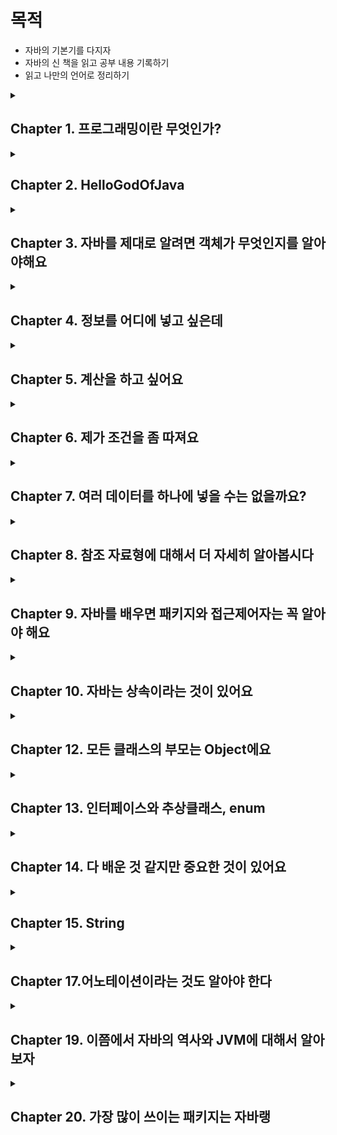 # 목적

- 자바의 기본기를 다지자
- 자바의 신 책을 읽고 공부 내용 기록하기
- 읽고 나만의 언어로 정리하기

<details> 

<summary><h2> Chapter 1. 프로그래밍이란 무엇인가? </h2></summary>

- 클래스가 뭔가요?

클래스는 객체들의 정보를 갖고 있습니다. 클래스는 자바에서 가장 작은 단위로 상태와 행위를 보통 갖고 있습니다.

- 메소드가 뭔가요?

클래스 내에 행위를 정의하는 것입니다.

- 메소드의 매개 변수는 어디에 적어주나요?

메서드명 옆에 소괄호 안에 적어줍니다.

- 메소드 이름 앞에 꼭 적어 적어 줘야 하는 건 뭐죠?

반환 타입 입니다. int, String, 객체명 등이 있습니다.

- 클래스가 갖고 있어야 한다고 한 두가지가 뭐죠?

상태인 변수(들)과 행위인 메서드(들) 입니다.

- 메소드에서 결과를 돌려주려면 어떤 예약어를 사용해야 하나요?

return 변수명 혹은 식 을 통해 돌려줍니다. 다만 void일 경우 반환 값이 없는 것이기 때문에 return을 적지 않습니다.

</details>

<details>

<summary><h2>Chapter 2. HelloGodOfJava</h2></summary>

- main() 메소드의 메소드 이름 앞에는 어떤 예약어들이 들어 가나요? (순서대로 쓰세요)

public static void

- main() 메소드의 매개변수에는 어떤 값이 들어가나요?

(Strings[] args)

- 만약 여러분들이 만든 클래스에 main() 메소드가 없다면, java 명령어로 그 클래스를 수행할 수 있나요?

아니요

- System.out.println() 메소드는 어떤 용도로 사용하나요?

콘솔에 출력하기 위해 사용합니다.

- System.out.print() 메소드는 System.out.println() 메소드와 어떤 차이가 있나요?

println은 마지막에 \n 이 포함되어 있으며 println() 메서드가 여러개 enter누른것처럼 콘솔에 출력되지만, print()는 여러개가 있어도 콘솔에 한줄로 출력됩니다.

- // 는 무엇을 하는데 사용하는 기호인가요?

한줄 주석

- /* 로 시작하고, */로 끝나는 사이에 있는 소스들을 어떻게 되나요?

/*으로 시작하여 */으로 끝나는 주석은 블록 주석으로, 해당 블록 내의 모든 내용은 무시된다.

- 메소드를 선언할 때 반드시 꼭 있어야 하는 세가지는 무엇인가요?

리턴 타입, 메소드 이름, 메소드 내용

</details>

<details>

<summary><h2>Chapter 3. 자바를 제대로 알려면 객체가 무엇인지를 알아야해요</h2></summary>
- 클래스와 객체의 차이점을 말해 주세요

클래스는 청사진으로 자바에서 가장 작은 단위입니다. 이 클래스를 new 생성자를 통해 생성한 것을 객체라고 합니다.

- 객체를 생성하기 위해서 꼭 사용해야 하는 예약어는 뭐라고 했죠?

new 생성자

- 객체를 생성하기 위해서 사용하는 메소드 같이 생긴 클래스 이름에 소괄호가 있는 것을 뭐라고 하나요?

기본 생성자

- 메소드를 사용하기 위해서는 어떤 것을 만들어야 하나요?

객체

- 객체를 만드려면 어떤 예약어를 사용하고, 클래스의 무엇을 사용해야 하나요?

객체를 만들려면 new 생성자를 사용해야하고, 클래스에서 생성자 함수를 만들어야 합니다.
</details>

<details>

<summary><h2>Chapter 4. 정보를 어디에 넣고 싶은데</h2></summary>

<h3> 변수의 종류</h3>

- 지역 변수 → 메소드 내의 변수들(중괄호 내의 변수) → 지역 변수를 선언한 중괄호 내에서만 유효함
- 매개 변수 → 파라미터, 메소드에 넘겨주는 변수들(소괄호 내의 변수)
- 인스턴스 변수 → 클래스 내에 있지만 메소드 밖에 있는 변수들. (단 static이 없어야함)
- 클래스 변수 → 인스턴수 변수 앞에 static이 붙으면 클래스 변수

<h3>변수 명을 왜 나눌까?</h3>

위 네 개의 변수의 사용 용도가 다르고, 생명 주기가 다름

<h3>기본자료형</h3>

- 슷자형
    - 정수형 - byte(1), short(2), int(4), long(8), **char**
    - 소수형 - float(4), double(8)
- boolean

byte 타입은 왜 만들었을까요? → 데이터를 저장할 때, byte 값들을 조합해서 적은 공간에 보다 많은 내용을 저장하기 위해

byte : -128~127

정수형 이진법의 맨 앞은 양수와 음수를 나누기 위해 사용

맨 앞이 0이면 양수, 1이면 음수

|  | 2^6 | 2^5 | 2^4 | 2^3 | 2^2 | 2^1 | 2^0 | 결과값 |
| --- | --- | --- | --- | --- | --- | --- | --- | --- |
| byteMin | 1 | 0 | 0 | 0 | 0 | 0 | 0 | -128 |
| byteMax | 0 | 1 | 1 | 1 | 1 | 1 | 1 | 127 |

```java
Byte byteMin=-128;
        Byte byteMax=127;
        System.out.println("byteMin = "+byteMin); // - 128
        System.out.println("byteMax = "+byteMax); // 127

        byteMin--;
        byteMax++;
        System.out.println("byteMin = "+byteMin); // 127
        System.out.println("byteMax = "+byteMax); // -128
```

byteMin의 값을 2진수로 표현하면 1000_0000 에서 1을 뺀다면 0111_1111이 되고,

byteMax의 값을 2진수로 표현하면 0111_1111 에서 1을 더하면 1000_0000이 된다.

1 bit == 1자리

float(4byte) → 부호(1bit) + 지수(8bit) + 가수(23bit) = 32bit

double(8byte) → 부호(1bit) + 지수(11bit) + 가수(52bit) = 64bit

char 정의하는 방법 3가지 !! char는 unsigned이므로 음수를 저장하지 못함

- 알파벳 혹은 한글로 정의 → char case1 = ‘a’;
- 유니코드로 정의 → char case2 = ‘\u0097’
- 0~65535 안에서 숫자로 정의 → char case3 = ‘9100’

기본 자료형의 값을 할당하지 않으면? → 변수를 초기화할 때, 기본값으로 할당되어 있음. 단, 지역 변수로 사용할 경우 변수에 값을 할당하지 않으면 컴파일 되지 않음.
정수형의 기본값은 0임. 단 char는 \u0000 으로 빈칸임. boolean 기본값은 false

- 네가지 종류 변수는 어떻게 구분할 수 있나요?

변수 선언 위치에 지역 변수, 매개 변수, 인스턴스 변수를 구분하고, 인스턴스 변수 앞에 static을 선언하면 클래스 변수가 됩니다.

- int or long 자료형을 사용하면 되는데 byte 타입은 왜 만들었을까요?

byte 타입을 활용해서 동영상이나 이미지 저장을 할 때, 적은 공간에 보다 많은 내용을 저장할 수 있습니다.
</details>

<details>
<summary><h2>Chapter 5. 계산을 하고 싶어요</h2></summary>


소수형은 비트 연산이 불가능

A & B → 두 값이 모두 true여야 true 반환

A | B → 두 값이 모두 false여야 false 반환

A^B → 두 값이 달라야 true 반환

A조건 && B 조건이 있을 때, A조건이 false일 경우 B조건은 연산을 수행하지 않고 false 반환

모든 참조 자료형은 +연산만 가능. 해당 클래스에 있는 toString 메소드의 결과에 +연산을 하는 것

기본자료형 형 변환(casting)

* 작은 타입에서 큰 타입으로 형 변환할 때, 캐스팅해줄 필요가 없음
* 큰 타입에서 작은 타입으로 형 변환할 때, 명시적으로 캐스팅을 해주어야 함.
* 단, 큰 타입에서 작은 타입으로 형 변환할 때는 예상치 못한 값이 올 수도 있다.
  (ex. short shortValue = 256 → shortValue = (byte) 256 → shortValue의 값은 0이 나옴

❗️ 실제 돈을 계산하는 부분을 계산할 때에는 double이나 float을 절대 사용해서 안된다. 이런 중요한 계산이 필요할 때 BigDecimal이라는 클래스를 사용해야 한다.

</details>

<details>

<summary><h2>Chapter 6. 제가 조건을 좀 따져요</h2></summary>

switch 문장에서는 한번 조건을 만족시켜 줬다면, 그 다음 break가 올 때 까지, 어떤 case가 오든 상관 안하고 계속 무사 퉁과시킨다.

- 왜 이렇게 break를 쓰게 했을까?

비교 대상이 값에 범위에 있다면 if를 사용하겠지만, 특정 조건에 따른 처리를 해야 할 경우에는 switch문을 사용하면 좋다.

ex) 달력

```java
public class Calender {
    public void switchCalender(int month) {
        switch (month) {
            case 1:
            case 3:
            case
            case 5:
            case 7:
            case 8:
            case 10:
            case 12:
                System.out.println(month + " has 31 days");
                break;
            case 4:
            case 6:
            case 9:
            case 11:
                System.out.println(month + " has 01 days");
                break;
            case 2:
                System.out.println(month + " has 28 or 29 days");
                break;
            default
                ;
                System.out.println(month + " is not a month");
        }
    }
}
```

- 보통 default를 마지막에 두는데 꼭 마지막에 둬야 하나요?

문법상 정해진 것은 없지만, default를 중간에 둘 경우 원하지 않는 결과가 나올 수 있기에 마지막에 두는 것을 권장함.

switch를 통해 숫자를 비교할 때, 적은 숫자부터 증가시켜주는 것을 권장함.

반복문에서 continue와 break;

continue는 반복문 중괄호 시작으로 돌아감. 즉, 반복문 내에서 continue 하위의 부분을 생략

break는 반복문을 종료시킴 반복문의 마지막 중괄호 밖으로 나감.

</details>

<details>

<summary><h2>Chapter 7. 여러 데이터를 하나에 넣을 수는 없을까요?</h2></summary>

배열은 무조건 선언할 때 크기가 지정되어야 함. 이러한 단점을 보완한 것이 Collections임

배열을 선언한 후 출력하면 “타입이름@고유번호”순으로 출력된다. toString()이라는 메소드를 만들어주면 배열의 값들 출력 가능

[Ljava.lang.String.@1304e18c]

- [L : 가장 앞으로 “[”는 배열을 의미하며, L은 해당 배열은 참조 자료형이라는 의미
- java.lang.String : 해당 배열이 어떤 타입의 배열인지를 알려줌
- @1304e18c : 해당 배열의 고유 번호

참조 자료형 배열의 각각의 값은 초기화하지 않으면 null이 된다.

</details>

<details>

<summary><h2>Chapter 8. 참조 자료형에 대해서 더 자세히 알아봅시다</h2></summary>

* 참조자료형과 기본자료형의 차이는?
  참조 자료형은 new를 사용해서 객체를 생성해야 한다.(String 제외)

"+" 연산은 참조 자료형 중에서 String 클래스만 사용 가능하고 나머지는 클래스에서 사용할 수 없다.
다른 참조형이 사용할 수 있는 연산자는 값을 할당하기 위한 등호 오직 "=" 뿐이다.

기본 생성자는 자바에서 자동으로 만들어 준다. 하지만 다른 파라미터를 포함한 생성자를 만들어 둘 경우 기본 생성자는 자동으로 만들어지지 않기 때문에, 명시적으로 만들어 두어야 한다.

* 생성자는 왜 필요할까?
  이름에서 알 수 있듯이 객체를 생성하여 사용하기 위해 꼭 필요한 것이다. 객체를 생성하는 곳은 객체를 설계느느 클래스 내부가 아닌 다른 메서드(main 같은)의 내부이기 때문이다.

생성자를 클래스 내에 만들 때, 다른 메소드 아래 두어도 상관은 없지만, 암묵적인 약속 하에 필드, 생성자, 메소드 순으로 정의한다.

* Dto를 만들면 무슨 장점이 있을까? (아키텍처 관점 말고 자바 관점에서 생각해보자)

자바의 메서드를 선언할 때, 리턴 타입은 최대 한가지 이다. 즉, 복합적인 데이터를 리턴하려면 두 가지 방식이 있다. 여러 개의 데이터를 넣은 배열(or Collections)과 참조 자료형(객체)이다.
복합적인 데이터가 각각 다른 타입이라면 선택지는 객체를 만드는 것밖에 없다. 이렇게 만든 객체(0000DTO)가 리턴타입이 된다.

<h3>메소드 overloading</h3>
클래스의 생성자는 파라미터들을 서로 다르게 하여 선언이 가능하며 이는 메서드 오버로딩의 대표적인 예시 이다.
메소드 오버로딩은 메서드 이름만 같도록 하고, 파라미터만 다르게 하는 것을 의미한다.
(단, 파라미터의 타입과 개수가 같지만 파라미터의 이만 다르다면 같은 메소드로 인식한다.)

* 왜 메소드 오버로딩을 사용할까?

같은 역할을 하는 메소드는 같은 메소드 이름을 가져야 하지만, 파라미터가 다를 수 있기 때문이다. 예를 들어, System.out.println()을 할 때, 소 괄호 안에 인자가 달라도 그대로 출력이 되는 것은
메소드 오버로딩이 되어 있기 때문이다.
만약, 오버로딩이 불가하다면 printlnInt(), printlnLong() 등 이렇게 표현해야 하기에 더 불편하다.

* 메서드를 정의할 때, 리턴 뒤에 다른 구문을 넣으면 어떻게 될까?

```java
    pubic String getName(){
        String name="heo";
        return name;
        name+="king";
        }
```

unreachable statement 에러가 발생한다. 즉, 리턴 문장 이후 어떤 문장도 있으면 안된다.

* if문 안에 리턴 문장이 있을 경우

if문 안에 리턴 문장이 있을 경우, if 밖에 혹은 else구문을 통해 리턴을 만들어 두어야 한다. 보통 전자가 깔끔하다.

```java
    public String getSocialLogin(String providerId){
        if(providerId=="kakao"){
        return"kakao";
        }
        return"naver";
        }
```

<h3>static 메서드와 일반 메소드의 차이

static 메서드 안에서 변수를 활용하려면 static을 선언한 변수여야 한다.
(static은 클래스 변수를 사용하기 때문.)

객체는 여러개 생성하지만, 한 번만 호출되어야 하는 코드가 있다면 "static 블록"을 사용한다.

<h3><Pass by value, Pass by reference></h3>

Pass by value : 값만 전달한다 -> 호출되기 전과 후에 데이터가 변경되지 않음
Pass by reference : 값이 아닌 객체의 참조를 전달한다-> 호출한 메소드의 데이터에도 영향을 줌

기본 자료형은 **무조건** **"Pass By value"** 로 데이터를 전달한다.
참조 자료형은 **"Pass By reference"** 로 데이터를 전달한다.

```java
public class Reference {
    public void callPassByValue() {
        int a = 100;
        String b = "b";
        System.out.println("before passByValue");
        System.out.println("a = " + a);
        System.out.println("b = " + b);
        passByValue(a, b);
        System.out.println("after passByValue");
        System.out.println("a = " + a);
        System.out.println("b = " + b);
    }

    public void passByValue(int a, String b) {
        a = 1000;
        b = "change";
        System.out.println("in passByValue");
        System.out.println("a = " + a);
        System.out.println("b = " + b);
    }

    public void callByReference() {
        MemberDto member = new MemberDto("wonrok", 20);
        System.out.println("before passByReference");
        System.out.println("member = " + member);
        passByReference(member);
        System.out.println("after passByReference");
        System.out.println("member = " + member);
    }

    public void passByReference(MemberDto member) {
        member.setName("rokwon");
        member.setAge(27);
    }

    public static void main(String[] args) {
        Reference reference = new Reference();
        reference.callPassByValue();
        /*
        before passByValue
        a = 100
        b = b
        in passByValue
        a = 1000
        b = change
        after passByValue
        a = 100
        b = b
        */
        reference.callByReference();
        /*
        before passByReference
        member = MemberDto{name='wonrok', age=20}
        after passByReference
        member = MemberDto{name='rokwon', age=27}
         */
    }
}

```

pass by value는 값을 전달하는 작업이고, 호출되기 전과 후에 데이터가 변경되지 않는다.
-> 모든 기본 자료형은 pass by value이다.
pass by reference는 값이 전달되면, 호출한 메소드의 데이터에도 영향이 있다.
-> 참조자료형은 값이 아닌 참조가 전달되는 pass by reference이다.

파라미터를 여러개 넣어 주는 신기한 방법

```java
public void getMemberName(String...names){...}
```

</details>

<details>

<summary><h2>Chapter 9. 자바를 배우면 패키지와 접근제어자는 꼭 알아야 해요</h2></summary>

### 패키지의 제약사항

- 소스의 가장 첫 줄에 있어야만 한다.
- 패키지 선언은 소스 하나에는 하나만 있어야 한다.
- 패키지 이름과 위치한 폴더 이름이 같아야 한다.
- 패키지 이름을 java로 시작해서는 안된다. → Prohibited package name 에러 메세지

### 패키지 이름을 지정할 때 유의점

- 패키지 이름은 모두 소문자로 지정해야 한닫는 약속
- 자바의 예약어를 사용해서는 안됨
  ex) int, static

### 접근 제어자

- public : 누구나 접근 가능
- protected : 같은 패키지 내 or 상속받은 경우 가능
- package-priavte(default) : 같은 패키지 내 접근 가능
- private : 해당 클래스만 접근 가능

</details>

<details>

<summary><h2>Chapter 10. 자바는 상속이라는 것이 있어요</h2></summary>

## 상속

자식 클래스의 생성자가 호출되면, 자동으로 부모 클래스의 매개 변수 없는 생성자가 실행됨

super()을 사용하면 부모 클래스의 생성자를 호출한다는 것을 의미한다.

자바는 부모의 매개변수가 없는 기본 생성자를 찾는 것이 기본이기에, 부머 클래스에 매개 변수가 있는 생성자만 있을 경우에는 super()을 이용해서 부모 생성자를 꼭 호출해야 한다.

## 메소드 오버라이딩(Overriding)

- 메소드 오버라이딩은 부모 클래스의 메소드와 동일한 시그니처를 갖는 자식 클래스의 메소드를 재정의할 때 사용함
- 자식 클래스 생성자는 부모 클래스의 디폴트 생성자를 찾지만, 오버라이딩 된 메소드는 재정의한 메소드만 호출함
- 오버라이딩 된 메소드는 부모 클래스와 동일한 리턴 타입을 가져야 함.
- 오버라이딩 된 메소드의 접근 제어자는 부모 클래스에 있는 메소드와 달라도 되지만, 접근 권한이 확장된 경우에만 허용되고, 축소될 경우 컴파일 에러가 발생함.
  (public > protect > packge-private > private, 오른쪽으로 갈수록 축소됨)

만약 자식 클래스에서 리턴 타입을 바꾼다면 “return type String is not compatible with void” 에러를 만난다. 부모클래는 void인데 자식클래스에서 String을 리턴했다고
알려주며 에러를 알려준다.

### 형 변환(casting)

참조 자료형은 자식 클래스의 타입을 부모 클래스의 타입으로 형 변환하면 부모 클래스에서 호출할 수 있는 메소드들은 자식 클래스에서도 호출할 수 있으므로 전혀 문제가 안되기에 형 변환을 명시적으로 해줄 필요가 없다.

자식 클래스를 부모 클래스로 형 변환은 보통 안되지만 예외사항이 1개 있다.

자식 타입으로 선언한 변수를 부모 타입으로 업캐스팅을 한 경우, 이 변수는 다시 자식 타입으로 다운캐스팅이 가능하다.

instancof를 활용하여 객체의 타입을 확인할 수 있으며, 조건절로 확인을 할 때는 가장 하위에 있는 자식 타입부터 확인해야 한다.(부모 타입도 true라는 결과를 제공하기 때문)

### 다형성

(형 변환을 하더라도, 실제 호출되는 것은 원래 객체에 있는 메소드가 호출된다)
<br></br>
하나의 인터페이스나 클래스를 여러 가지 타입으로 사용할 수 있는 능력을 의미합니다. 다형성을 이용하면 동일한 코드를 사용하여 다양한 객체를 처리할 수 있으며, 코드의 재사용성과 유연성을 높일 수 있습니다.

</details>

<details>

<summary><h2>Chapter 12. 모든 클래스의 부모는 Object에요</h2></summary>

아무런 상속을 받지 않는다면, Obejct 클래스를 상속받은 것이다.

자바는 다중 상속을 받을 수는 없지만, 여러 단계로 상속을 받을 수는 있다.

## 왜 Object를 상속하도록 했을까?

‘클래스라면 이정도의 메서드는 있어야지’ 인 것 같다.
ex) toString(), equals(), hasCode, getClass()

**equals() 메소드를 오버라이딩 할 때에는 hashCode() 메소드도 같이 오버라이딩 해야 한다는 것이다. equlas()를 통해 객체가 서로 같다고 이야기 할 수는 있지만, 그 값이 같다고 해서 그 객체의 메모리 주소값이 같지는 않다. 같은 hashCode() 메소드 결과를 갖도록 hashCode() 메소드도 재정의 해줘야 한다.**

hascode() 메소드는 기본적으로 객체의 메모리 주소를 16진수로 리턴한다.

만약 두 객체가 동일하다면 hashCode() 값은 무조건 동일해야 한다.

자바 API 문서에서는 hashCode() 메소드를 재정의할 때 다음과 같은 조건을 따라야 한다고 명시했다.

- 자바 애플리케이션이 수행되는 동안 어떤 객체에 대해 이 메소드가 호출될 때에는 항상 동일한 int 값을 리턴해 주어야 한다.(단, 자바를 실행할 때마다 같은 값일 필요는 없다.)
- 어떤 두 객체에 대하여 equlas() 메소드를 사용하여 비교한 결과 true라면, 두 객체의 hashCode() 메소드를 호출하면 동일한 int값을 리턴해야 한다.
- 두 객체를 equals() 메소드를 사용하여 비교한 결과 false를 리턴했다고 해서, hashCode() 메소드를 호출한 int 값이 무조건 다를 필요는 없다. 하지만, 이 경우에 서로 다른 int 값을 제공하면 hashtable의 성능을 향상시키는데 도움이 된다.

[equlas()와 hashCode()](https://velog.io/@wlsgur1533/equals%EC%99%80-hashCode)

</details>

<details>

<summary><h2>Chapter 13. 인터페이스와 추상클래스, enum</h2></summary>

방법론

- 분석
- 설계
- 개발 및 테스트
- 시스템 릴리즈

## 인터페이스와 추상클래스

인터페이스와 abstract 클래스를 사용하는 이유

- 설계시 선언해 두면 개발할 때 기능 구현에만 집줄할 수 있음
- 개발자의 역량에 따른 메소드의 이름과 매개 변수 선언의 격차를 줄일 수 있음
- 공통적인 인터페이스와 abstract 클래스를 선언해 놓으면, 선언과 구현을 분리할 수 있음.

설계 단계에서 인터페이스만 만들어 놓고, 개발 단계에서 실제 작업을 수행하는 메소드를 만들면 설계 단계의 산출물과 개발 단계의 산출물이 보다 효율적으로 관리됨.

abstact 클래스는 내부에 abstac로 선언된 메소드가 0개 이상 있으면 된다.

abstact로 선언된 메소드가 1개 이상이라면 클래스명 앞에 abstact를 선언해줘야 한다.

### final

final의 역할은 두 가지 있음

- final 변수 : 더 이상 바꿀 수 없다.
- final 메소드 : 더 이상 오버라이딩 할 수 없다.
- 클래스 :  더 이상 상속받을 수 없다. (ex. String)

인터페이스 내부에 final 메소드 선언은 불가함.

## enum 클래스라는 상수의 집합

enum을 선언하면 ‘이 객체는 상수의 집합이라는 것을 명시적으로 나타내는 것’
(상수는 대문자를 사용하고 띄어쓰기를 ‘_’로 사용)

enum 클래스의 부모는  java.lang.Enum이다.

protect Enum(String name, int ordinal) 라는 부모 생성자가 있으며, name은 상수 이름, ordinal은 상수가 선언된 순서로 0부터 증가한다.

enum 클래스는 개발자들이 Object 클래스 중 4개의 메소드를 오버라이딩 하지 못하게 했다.

그 중 equlas()와 hashCode()는 사용해도 되지만, clone()과 finalize() 메소드는 사용하면 안된다.

toString() 메소드만 유일하게 final이 선언되지 않아 오버라이딩이 가능하다. 부모 클래스인 Enum 클래스에 선언되어 있는 메소드 중 compartTO(E e)는 순서(ordinal) 차이를 리턴한다.

## 정리

인터페이스와 abstract 클래스는 클래스의 골격을 잡아주고, 메소드를 선언해 놓을 때 매우 유용하게 사용할 수 있다.

### 추상클래스와 인터페이스 차이

목적과 사용법 : 추상클래스는 공통의 특성을 가진 클래스들의 베이스로 사용되며 abstract가 선언된 메서드만 자식이 재정의 하면 된다. 인터페이스는 클래스들이 어떤 동작을 수행 할지를 설계 단계에서 정의하고, 클래스가 해당 인터페이스를 구현한다면 인터페이스가 정의한 메서드를 재정의하도록 강제합니다.

상속 : 추상 클래스는 다중 상속이 불가하지만, 인터페이스는 다중 구현이 가능합니다.

정의 : 추상클래스는 abstract가 붙지 않은 메소드를 정의할 수 있지만, 인터페이스는 메서드 정의를 할 수 없습니다.

마지막으로 추상클래스는 final 메소드를 선언할 수 있지만, 인터페이스는 final 메소드를 선언할 수 없습니다.

</details>

<details>

<summary><h2>Chapter 14. 다 배운 것 같지만 중요한 것이 있어요</h2></summary>

자바에서 예외는 “우리가 예상한, 혹은 예상치도 못한 일이 발생하는 것을 미리 예견하고 안전장치를 하는 것”

## try-catch

예외가 발생하지 않는 경우 → try 내에 모든 문장이 실행되고 try-cacth 이후 내용이 실행됨

예외가 발생하는 경우 → try내에서 예외가 발생한 지점 이후부터 실행이 안되고, cacth 내용이 실행된 후에 try-cacth 이후 내용이 실행

try 내부에서 변수를 선언하였는데, 에러가 터질 경우 → ‘cannot found symbol’ 에러 호출

catch는 여러개 사용 가능

### finally

try-catch 구문에서 예외가 터지든 안터지든 finally 구문은 무조건 실행 됨

모든 예외의 부모 클래스는 java.lang.Exception 클래스다.

모든 예외의 할아버지는 java.lang.Throwable 클래스다.

그래서 Excetpion으로 catch하는 것은 catch중 마지막에 두어야 한다.

## 예외의 종류

- checked exception
- error
  - 자바 프로그램 밖에서 발생한 예외
  - 서버의 디스크 고장
  - 메인보드가 맛이 감
  - 자바 프로그램이 제대로 동작하지 못하는 경우
- runtime exception
  - 미리 감지하지 못했을 때 발생
  - RuntimException을 확장한 예외들 (ex. NPE)
  - 컴파일에 체크를 하지 않기 때문에 unchecked exception 이라고도 부름

### Error와 Exception의 차이

- 프로그램 안에서 발생하면 exception, 밖에서 발생하면 error
- 프로그램이 멈추면 error, 계속 실행할 수 있으면 excetpion
- 프로세스에 영항을 주면 error, 쓰레드에 영향을 주면 exception

## Throwable 클래스

### 생성자

- Throwable()
- Throwable(String message)
- Throwable(String message, Throwable cause)
- Throwable(Throwable cause)

### 자주 사용하는 메소드

- getMessage()
  - 예외 메시지를 String 형태로 받음
  - 예외가 출력되었을 때, 어떤 예외가 발생되었는지 확인하기에 유용함
  - 메시지를 활용하여 별도의 예외 메시지를 사용자에게 보여주기 좋음
  - ex) null
- toString()
  - 예외 메시지를 String 형태로 제공 받음
  - getMessage() 메소드보다는 약간 더 자세하게, 예외 클래스 이름도 같이 제공
  - ex)null \n java.lang.NullPointerExcetpion
- printstackTrace()
  - 가장 첫 줄에는 예외 메시지를 출력
  - 두 번째 줄부터는 예외가 발생하게 된 메소드들의 호출 관계(스택 트레이스)를 출력
  - ex)null \n java.lang.NullPointerExcetpion \n ~~~~~(많음)

## throws

내부 메소드에서 throws를 했다면 외부 메소드에서도 throws를 해야함.

혹은 내부 메소드를 try~catch로 잡아도 상관없음

[Java Excetpion Strategey](https://stackify.com/best-practices-exceptions-java/)

</details>

<details>

<summary><h2>Chapter 15. String</h2></summary>

> public final class String extends Object implements Serializable, Comparable<String>, CharSequence
>

final이 선언되어 있는 것을 보니 더이상 확장할 수 없음을 알 수 있다.

- Serializable 인터페이스는 구현해야 하는 메소드가 하나도 없다. 🤔? 인터페이스를 구현한다고 선언해 놓으면, 해당 객체를 파일로 저장하거나 다른 서버에 전송 가능한 상태가 된다.
- Comparable 인터페이스는 compareTo()라는 메소드 하나만 선언되어 있다. 이 메소드는 equals() 메소드와 다른 점은 리턴 타입이 int다. 객체의 순서를 처리할 때 유용하게 사용된다.
- CharSequence 인터페이스는 해당 클래스가 문자열을 다루기 위한 클래스라는 것을 명시적으로 나타내는 것이다. (StringBuilder와 StringBuffer 클래스도 이 인터페이스를 구현해 두었다.)

## String 생성자

String(byte[] bytes)

String(byes[] bytes, String charsetName)

글자가 깨지는 현상을 방지하기 위해 byte 배열로 생성할 때 사용한 캐릭터 셋을 문자열로 다시 전활할 때에도 동일하게 사용해야 한다.

null = 객체에 초기화가 되어 있지 않을 때 발생

null을 체크하는 습관 필요

## 메소드

- lenght() → 길이
- isEmpty() → 값이 비어있는지
- equlasIgnoreCase(String another) → 대소문자 구분하지 않고 두 개의 값이 같은지 확인
- startsWith(String prefix) → 파라미터 값으로 시작하는지 확인
- endWith(String suffix) → 파라미터 값으로 끝나는지 확인
- matches(String regex)
- conatins(CharSquence c)
- indexOf(~~) → 가장 왼쪽부터 문자열이나 char를 찾음 (못찾으면 -1 리턴)
- lastIndexOf(~~) → 가장 오른쪽부터 문자열이나 char를 찾음
- subString(int beginIndex, int endIndex) → beginIndex이상 endIndex미만 문자열을 잘라 리턴함
- split(String regex) → 정규표현식에 맞추어 문자열을 잘라 String 배열로 리턴
- trim() → 문자열 맨 앞과 맨 뒤의 공백 제거 후 문자열 리턴
- replace(CharSequence target, CharSequence replacement) → 해당 문자열에 있는 target과 같은 값을 replacement 값으로 대체
- replaceAll(String regex, String replacement) → 해당 문자열 내용 중 regex에 포현된 정규표현식에 포함되는 모든 애용을 replacement로 대체
- toLowerCase()
- toUpperCase()

자바에는 Constant Pool 존재 → String의 경우 동일한 값을 갖는 객체가 있으면, 이미 만든 객체를 재사용함

String은 불변임 → +로 다른 스트링을 더해줄 경우 기존 String 객체는 버려지고 연산이 수행된 새로운 객체가 만들어 지는 것임 → 이를 보완하는 것이 StringBuffer와 StringBuilder임

StringBuffer은 Thread-safe하지만, StringBuilder는 Thread-safe하지 않음

</details>

<details>

<summary><h2>Chapter 17.어노테이션이라는 것도 알아야 한다</h2></summary>

## 어노테이션을 위한 메타 어노테이션

### @Target

어노테이션을 어떤 것에 적용할 것인가?
FIELD, METHOD, TYPE

### @Retention

얼마나 오래 어노테이션의 정보를 유지할 것인가?
SOURCE : 컴파일 시 사라짐
CLASS : 컴파일러에 의해 참조 가능. 하지만, 가상 머신에서 사라짐
RUNTIME : 가상 머신에 의해 참조 가능

### @Documented

Javadocs API 문서에 포함되어 있다는 뜻

### @Inherited

모든 자식 클래스에서 부모 클래스의 어노테이션을 사용 가능하다는 뜻

## 어노테이션은 왜만들어 졌을까?

어노테이션이 만들어지기 전까지는 모든 자바 애플리케이션의 설정을 xml이나 properties 라는 파일에 저장했는데 이로 인해, 복잡해지고 설정이 어디에 쓰이는지 이해하려면 오랜 시간이 소요되었다. 어노테이션은 이러한 문제를 일부 해결해 주었다.

</details>

<details>

<summary><h2>Chapter 19. 이쯤에서 자바의 역사와 JVM에 대해서 알아보자</h2></summary>

javac라는 명령어로 컴파일을 한다는 것은 개발자가 만든 java파일을 어떤 OS에서도 수행할 수 있도록 바이트 코드로 변화한 파일(.class)을 만든 것 뿐임

컴퓨터가 알아먹을 수 있도록 변환 작업이 필요한데 이것을 JIT 컴파일러가 하는 것
(JVM → 기계 코드)

JIT 컴파일러 : 명칭이 컴파일러 이지만, 실행시에 적용 되는 기술로 동적 변환 하는 것이다.

HotSpot Client Compiler : CPU 코어가 하나 뿐인 사용자를 위해 만들어짐
→ 애플리케이션 시작 시간을 빠르게 하고, 적은 메모리를 점유함

JVM은 개발자가 작성하 자바 프로그램이 수행되는 프로세스를 의미한다.

JVM 내에서 메모리를 관리 해주는 것을 GC로 부른다.

GC

- Young - Eden과 Survivor 영역 존재
  - Edan 영역에서 객체가 생성됨
  - Edan 영역이 가득 차면 살아있는 객체만 Survivor 영역으로 복사 후 Edan 영역을 다시 채움
  - Survivor 영역이 꽉 차면 또 다른 Survivor 영역으로 객체가 복사됨. 이 때 Edan 영역에 있는 객체들 중 살아있는 객체들도 다른 Survivor 영역으로 감.
    (Survivor 영역의 둘 중 하나는 반드시 비어있음)
- Old
  - 오래 살아있는 객체들은 Old duddurdmfh dlehd
- Perm
  - 클래스나 메소드에 대한 정보가 쌓임
    (이 곳에 저장되는 데이터는 많지만 위 2개가 핵심)

GC 종류

- Serial GC (사용 x)
- Parallel Young Generation Collector
- Parallel Old Generation Collector
- Concurrent Mark & Sweep Collector
- G1

</details>

<details>

<summary><h2>Chapter 20. 가장 많이 쓰이는 패키지는 자바랭</h2></summary>

자바의 패키지 중에서 유일하게 java.lang 패키지에 있는 클래스들은 import를 안해도 사용 가능함

래퍼 클래스

parse타입이름() → 기본 자료형을 리턴

valueOf() → 참조 자료형을 리턴

**객체를 출력할 때 toString()을 사용하는 것보다 valueOf() 메소드를 사용하는 것이 훨씬 안정적임**

obj = null;

toString → NPE

valoueOf → null → StringBuilder로 변환해서 string 덧셈 연산을 가능하게 해줌

</details>